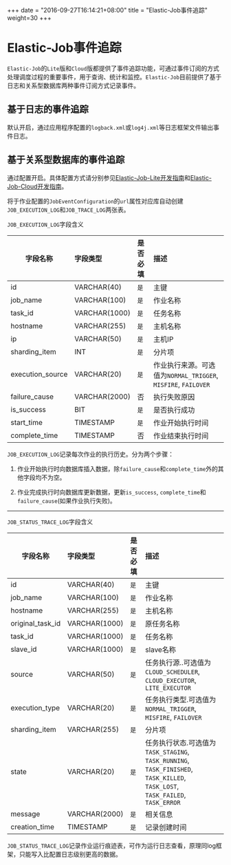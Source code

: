 +++
date = "2016-09-27T16:14:21+08:00"
title = "Elastic-Job事件追踪"
weight=30
+++

# Elastic-Job事件追踪

`Elastic-Job`的`Lite`版和`Cloud`版都提供了事件追踪功能，可通过事件订阅的方式处理调度过程的重要事件，用于查询、统计和监控。`Elastic-Job`目前提供了基于日志和关系型数据库两种事件订阅方式记录事件。

## 基于日志的事件追踪

默认开启，通过应用程序配置的`logback.xml`或`log4j.xml`等日志框架文件输出事件日志。

## 基于关系型数据库的事件追踪

通过配置开启。具体配置方式请分别参见[Elastic-Job-Lite开发指南](../../lite/dev_guide/)和[Elastic-Job-Cloud开发指南](../../cloud/dev_guide/)。

将于作业配置的`JobEventConfiguration`的`url`属性对应库自动创建`JOB_EXECUTION_LOG`和`JOB_TRACE_LOG`两张表。

`JOB_EXECUTION_LOG`字段含义

| 字段名称           | 字段类型     | 是否必填 | 描述                                                                                             |
| ----------------- |:------------|:--------|:------------------------------------------------------------------------------------------------|
|id                 |VARCHAR(40)  |`是`     | 主键                                                                                             |
|job_name           |VARCHAR(100) |`是`     | 作业名称                                                                                          |
|task_id            |VARCHAR(1000)|`是`     | 任务名称                                                                                          |
|hostname           |VARCHAR(255) |`是`     | 主机名称                                                                                          |
|ip                 |VARCHAR(50)  |`是`     | 主机IP                                                                                          |
|sharding_item      |INT          |`是`     | 分片项                                                                                            |
|execution_source   |VARCHAR(20)  |`是`     | 作业执行来源。可选值为`NORMAL_TRIGGER`, `MISFIRE`, `FAILOVER`                                       |
|failure_cause      |VARCHAR(2000)|否       | 执行失败原因                                                                                       |
|is_success         |BIT          |`是`     | 是否执行成功                                                                                       |
|start_time         |TIMESTAMP    |`是`     | 作业开始执行时间                                                                                   |
|complete_time      |TIMESTAMP    |否       | 作业结束执行时间                                                                                   |


`JOB_EXECUTION_LOG`记录每次作业的执行历史。分为两个步骤：

1. 作业开始执行时向数据库插入数据，除`failure_cause`和`complete_time`外的其他字段均不为空。

2. 作业完成执行时向数据库更新数据，更新`is_success`, `complete_time`和`failure_cause`(如果作业执行失败)。

***

`JOB_STATUS_TRACE_LOG`字段含义

| 字段名称           | 字段类型     | 是否必填 | 描述                                                                                                                       |
| ----------------- |:------------|:--------|:--------------------------------------------------------------------------------------------------------------------------|
|id                 |VARCHAR(40)  |`是`     | 主键                                                                                                                       |
|job_name           |VARCHAR(100) |`是`     | 作业名称                                                                                                                    |
|hostname           |VARCHAR(255) |`是`     | 主机名称                                                                                                                    |
|original_task_id   |VARCHAR(1000)|`是`     | 原任务名称                                                                                                                  |
|task_id            |VARCHAR(1000)|`是`     | 任务名称                                                                                                                    |
|slave_id           |VARCHAR(1000)|`是`     | slave名称                                                                                                                  |
|source             |VARCHAR(50)  |`是`     | 任务执行源..可选值为`CLOUD_SCHEDULER`, `CLOUD_EXECUTOR`, `LITE_EXECUTOR`                                                     |
|execution_type     |VARCHAR(20)  |`是`     | 任务执行类型.可选值为`NORMAL_TRIGGER`, `MISFIRE`, `FAILOVER`                                                                 |
|sharding_item      |VARCHAR(255) |`是`     | 分片项                                                                                                                     |
|state              |VARCHAR(20)  |`是`     | 任务执行状态.可选值为`TASK_STAGING`, `TASK_RUNNING`, `TASK_FINISHED`, `TASK_KILLED`, `TASK_LOST`, `TASK_FAILED`, `TASK_ERROR`|
|message            |VARCHAR(2000)|`是`     | 相关信息                                                                                                                    |
|creation_time      |TIMESTAMP    |`是`     | 记录创建时间                                                                                                                |

`JOB_STATUS_TRACE_LOG`记录作业运行痕迹表，可作为运行日志查看，原理同log框架，只能写入比配置日志级别更高的数据。
